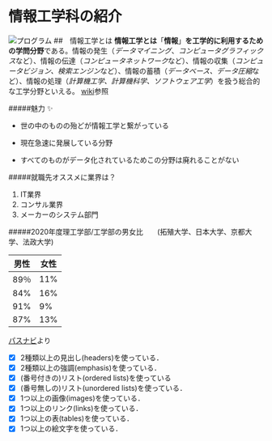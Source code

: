 # 情報工学科の紹介
<!-- Markdown記法を使って学科の紹介ページを作る -->
![プログラム](https://feng.takushoku-u.ac.jp/albums/abm00004629.jpg)
##　情報工学とは
**情報工学とは**「**情報**」**を工学的に利用するための学問分野**である。情報の発生（*データマイニング*、*コンピュータグラフィックス*など）、情報の伝達（*コンピュータネットワーク*など）、情報の収集（*コンピュータビジョン、検索エンジン*など）、情報の蓄積（*データベース、データ圧縮*など）、情報の処理（*計算機工学、計算機科学、ソフトウェア工学*）を扱う総合的な工学分野といえる。
[wiki](https://ja.wikipedia.org/wiki/%E6%83%85%E5%A0%B1%E5%B7%A5%E5%AD%A6)参照

#####魅力 :sparkles:
+ 世の中のものの殆どが情報工学と繋がっている
- 現在急速に発展している分野
* すべてのものがデータ化されているためこの分野は廃れることがない

#####就職先オススメに業界は？
1. IT業界
2. コンサル業界
3. メーカーのシステム部門

#####2020年度理工学部/工学部の男女比　　(拓殖大学、日本大学、京都大学、法政大学)

男性|女性
--|--
89％|11%
84%|16%
91%|9%
87%|13%
[パスナビ](https://passnavi.evidus.com/)より




<!-- この部分より上に記述を追加して下のチェックボックスで確認する -->
- [x] 2種類以上の見出し(headers)を使っている．
- [x] 2種類以上の強調(emphasis)を使っている．
- [x] (番号付きの)リスト(ordered lists)を使っている
- [x] (番号無しの)リスト(unordered lists)を使っている．
- [x] 1つ以上の画像(images)を使っている．
- [x] 1つ以上のリンク(links)を使っている．
- [x] 1つ以上の表(tables)を使っている．
- [x] 1つ以上の絵文字を使っている．
